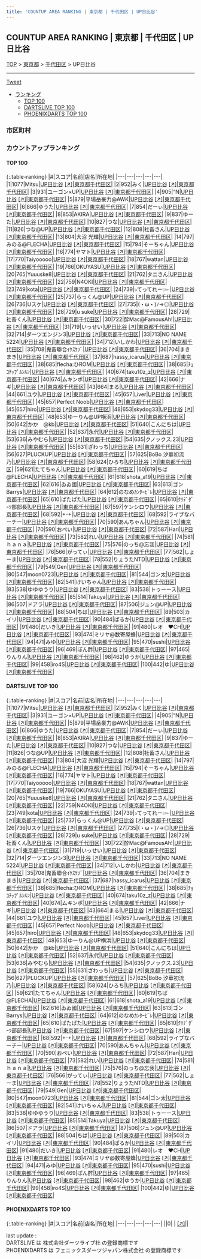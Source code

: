 ```yaml
---
title: 'COUNTUP AREA RANKING | 東京都 | 千代田区 | UP日比谷'
---
```

## COUNTUP AREA RANKING | 東京都 | 千代田区 | UP日比谷

[TOP](/darts/rank/) > [東京都](/darts/rank/東京都/) > [千代田区](/darts/rank/東京都/千代田区/) > UP日比谷

___

<a href="https://twitter.com/share?ref_src=twsrc%5Etfw" data-text="COUNTUP AREA RANKING | 東京都千代田区UP日比谷" class="twitter-share-button" data-hashtags="DARTSLIVE,PHOENIXDARTS,darts,ダーツ" data-show-count="false">Tweet</a>

* [ランキング](#カウントアップランキング)
    * [TOP 100](#top-100)
    * [DARTSLIVE TOP 100](#dartslive-top-100)
    * [PHOENIXDARTS TOP 100](#phoenixdarts-top-100)

### 市区町村

<ul>

</ul>

### カウントアップランキング

#### TOP 100



{:.table-ranking}
|#|スコア|名前|店名|所在地|
|---|---|---|---|---|
|1|1077|<span class="rank-name-dl">Mitsu</span>|<a href="/darts/rank/shops/65742c5478e0152b774c926eb736cb5a.html">UP日比谷</a> <a href="https://search.dartslive.com/jp/shop/65742c5478e0152b774c926eb736cb5a">[↗]</a>|<a href="/darts/rank/東京都/千代田区">東京都千代田区</a>|
|2|952|<span class="rank-name-dl">みく</span>|<a href="/darts/rank/shops/65742c5478e0152b774c926eb736cb5a.html">UP日比谷</a> <a href="https://search.dartslive.com/jp/shop/65742c5478e0152b774c926eb736cb5a">[↗]</a>|<a href="/darts/rank/東京都/千代田区">東京都千代田区</a>|
|3|931|<span class="rank-name-dl">ユーゴン×UP</span>|<a href="/darts/rank/shops/65742c5478e0152b774c926eb736cb5a.html">UP日比谷</a> <a href="https://search.dartslive.com/jp/shop/65742c5478e0152b774c926eb736cb5a">[↗]</a>|<a href="/darts/rank/東京都/千代田区">東京都千代田区</a>|
|4|905|<span class="rank-name-dl">“N</span>|<a href="/darts/rank/shops/65742c5478e0152b774c926eb736cb5a.html">UP日比谷</a> <a href="https://search.dartslive.com/jp/shop/65742c5478e0152b774c926eb736cb5a">[↗]</a>|<a href="/darts/rank/東京都/千代田区">東京都千代田区</a>|
|5|879|<span class="rank-name-dl">平場岳豪力@AWK</span>|<a href="/darts/rank/shops/65742c5478e0152b774c926eb736cb5a.html">UP日比谷</a> <a href="https://search.dartslive.com/jp/shop/65742c5478e0152b774c926eb736cb5a">[↗]</a>|<a href="/darts/rank/東京都/千代田区">東京都千代田区</a>|
|6|866|<span class="rank-name-dl">ゆうた</span>|<a href="/darts/rank/shops/65742c5478e0152b774c926eb736cb5a.html">UP日比谷</a> <a href="https://search.dartslive.com/jp/shop/65742c5478e0152b774c926eb736cb5a">[↗]</a>|<a href="/darts/rank/東京都/千代田区">東京都千代田区</a>|
|7|854|<span class="rank-name-dl">だーぃ</span>|<a href="/darts/rank/shops/65742c5478e0152b774c926eb736cb5a.html">UP日比谷</a> <a href="https://search.dartslive.com/jp/shop/65742c5478e0152b774c926eb736cb5a">[↗]</a>|<a href="/darts/rank/東京都/千代田区">東京都千代田区</a>|
|8|853|<span class="rank-name-dl">AKIRA</span>|<a href="/darts/rank/shops/65742c5478e0152b774c926eb736cb5a.html">UP日比谷</a> <a href="https://search.dartslive.com/jp/shop/65742c5478e0152b774c926eb736cb5a">[↗]</a>|<a href="/darts/rank/東京都/千代田区">東京都千代田区</a>|
|9|837|<span class="rank-name-dl">ゆーた</span>|<a href="/darts/rank/shops/65742c5478e0152b774c926eb736cb5a.html">UP日比谷</a> <a href="https://search.dartslive.com/jp/shop/65742c5478e0152b774c926eb736cb5a">[↗]</a>|<a href="/darts/rank/東京都/千代田区">東京都千代田区</a>|
|10|827|<span class="rank-name-dl">つな</span>|<a href="/darts/rank/shops/65742c5478e0152b774c926eb736cb5a.html">UP日比谷</a> <a href="https://search.dartslive.com/jp/shop/65742c5478e0152b774c926eb736cb5a">[↗]</a>|<a href="/darts/rank/東京都/千代田区">東京都千代田区</a>|
|11|826|<span class="rank-name-dl">つな@UP</span>|<a href="/darts/rank/shops/65742c5478e0152b774c926eb736cb5a.html">UP日比谷</a> <a href="https://search.dartslive.com/jp/shop/65742c5478e0152b774c926eb736cb5a">[↗]</a>|<a href="/darts/rank/東京都/千代田区">東京都千代田区</a>|
|12|808|<span class="rank-name-dl">社畜さん</span>|<a href="/darts/rank/shops/65742c5478e0152b774c926eb736cb5a.html">UP日比谷</a> <a href="https://search.dartslive.com/jp/shop/65742c5478e0152b774c926eb736cb5a">[↗]</a>|<a href="/darts/rank/東京都/千代田区">東京都千代田区</a>|
|13|804|<span class="rank-name-dl">大沼 光輝</span>|<a href="/darts/rank/shops/65742c5478e0152b774c926eb736cb5a.html">UP日比谷</a> <a href="https://search.dartslive.com/jp/shop/65742c5478e0152b774c926eb736cb5a">[↗]</a>|<a href="/darts/rank/東京都/千代田区">東京都千代田区</a>|
|14|797|<span class="rank-name-dl">みのる@FLECHA</span>|<a href="/darts/rank/shops/65742c5478e0152b774c926eb736cb5a.html">UP日比谷</a> <a href="https://search.dartslive.com/jp/shop/65742c5478e0152b774c926eb736cb5a">[↗]</a>|<a href="/darts/rank/東京都/千代田区">東京都千代田区</a>|
|15|794|<span class="rank-name-dl">そーちゃん</span>|<a href="/darts/rank/shops/65742c5478e0152b774c926eb736cb5a.html">UP日比谷</a> <a href="https://search.dartslive.com/jp/shop/65742c5478e0152b774c926eb736cb5a">[↗]</a>|<a href="/darts/rank/東京都/千代田区">東京都千代田区</a>|
|16|774|<span class="rank-name-dl">ヤマト</span>|<a href="/darts/rank/shops/65742c5478e0152b774c926eb736cb5a.html">UP日比谷</a> <a href="https://search.dartslive.com/jp/shop/65742c5478e0152b774c926eb736cb5a">[↗]</a>|<a href="/darts/rank/東京都/千代田区">東京都千代田区</a>|
|17|770|<span class="rank-name-dl">Taiyooooo</span>|<a href="/darts/rank/shops/65742c5478e0152b774c926eb736cb5a.html">UP日比谷</a> <a href="https://search.dartslive.com/jp/shop/65742c5478e0152b774c926eb736cb5a">[↗]</a>|<a href="/darts/rank/東京都/千代田区">東京都千代田区</a>|
|18|767|<span class="rank-name-dl">wattan</span>|<a href="/darts/rank/shops/65742c5478e0152b774c926eb736cb5a.html">UP日比谷</a> <a href="https://search.dartslive.com/jp/shop/65742c5478e0152b774c926eb736cb5a">[↗]</a>|<a href="/darts/rank/東京都/千代田区">東京都千代田区</a>|
|19|766|<span class="rank-name-dl">OKUYASU</span>|<a href="/darts/rank/shops/65742c5478e0152b774c926eb736cb5a.html">UP日比谷</a> <a href="https://search.dartslive.com/jp/shop/65742c5478e0152b774c926eb736cb5a">[↗]</a>|<a href="/darts/rank/東京都/千代田区">東京都千代田区</a>|
|20|765|<span class="rank-name-dl">Yuuuske8</span>|<a href="/darts/rank/shops/65742c5478e0152b774c926eb736cb5a.html">UP日比谷</a> <a href="https://search.dartslive.com/jp/shop/65742c5478e0152b774c926eb736cb5a">[↗]</a>|<a href="/darts/rank/東京都/千代田区">東京都千代田区</a>|
|21|762|<span class="rank-name-dl">タニさん</span>|<a href="/darts/rank/shops/65742c5478e0152b774c926eb736cb5a.html">UP日比谷</a> <a href="https://search.dartslive.com/jp/shop/65742c5478e0152b774c926eb736cb5a">[↗]</a>|<a href="/darts/rank/東京都/千代田区">東京都千代田区</a>|
|22|759|<span class="rank-name-dl">N4OKI</span>|<a href="/darts/rank/shops/65742c5478e0152b774c926eb736cb5a.html">UP日比谷</a> <a href="https://search.dartslive.com/jp/shop/65742c5478e0152b774c926eb736cb5a">[↗]</a>|<a href="/darts/rank/東京都/千代田区">東京都千代田区</a>|
|23|749|<span class="rank-name-dl">kota</span>|<a href="/darts/rank/shops/65742c5478e0152b774c926eb736cb5a.html">UP日比谷</a> <a href="https://search.dartslive.com/jp/shop/65742c5478e0152b774c926eb736cb5a">[↗]</a>|<a href="/darts/rank/東京都/千代田区">東京都千代田区</a>|
|24|739|<span class="rank-name-dl">๖てってれー๛</span>|<a href="/darts/rank/shops/65742c5478e0152b774c926eb736cb5a.html">UP日比谷</a> <a href="https://search.dartslive.com/jp/shop/65742c5478e0152b774c926eb736cb5a">[↗]</a>|<a href="/darts/rank/東京都/千代田区">東京都千代田区</a>|
|25|737|<span class="rank-name-dl">らっくん@UP</span>|<a href="/darts/rank/shops/65742c5478e0152b774c926eb736cb5a.html">UP日比谷</a> <a href="https://search.dartslive.com/jp/shop/65742c5478e0152b774c926eb736cb5a">[↗]</a>|<a href="/darts/rank/東京都/千代田区">東京都千代田区</a>|
|26|736|<span class="rank-name-dl">Uスケ</span>|<a href="/darts/rank/shops/65742c5478e0152b774c926eb736cb5a.html">UP日比谷</a> <a href="https://search.dartslive.com/jp/shop/65742c5478e0152b774c926eb736cb5a">[↗]</a>|<a href="/darts/rank/東京都/千代田区">東京都千代田区</a>|
|27|735|<span class="rank-name-dl">(・ω・)ﾉ→◎</span>|<a href="/darts/rank/shops/65742c5478e0152b774c926eb736cb5a.html">UP日比谷</a> <a href="https://search.dartslive.com/jp/shop/65742c5478e0152b774c926eb736cb5a">[↗]</a>|<a href="/darts/rank/東京都/千代田区">東京都千代田区</a>|
|28|729|<span class="rank-name-dl">u suke</span>|<a href="/darts/rank/shops/65742c5478e0152b774c926eb736cb5a.html">UP日比谷</a> <a href="https://search.dartslive.com/jp/shop/65742c5478e0152b774c926eb736cb5a">[↗]</a>|<a href="/darts/rank/東京都/千代田区">東京都千代田区</a>|
|28|729|<span class="rank-name-dl">社畜くん</span>|<a href="/darts/rank/shops/65742c5478e0152b774c926eb736cb5a.html">UP日比谷</a> <a href="https://search.dartslive.com/jp/shop/65742c5478e0152b774c926eb736cb5a">[↗]</a>|<a href="/darts/rank/東京都/千代田区">東京都千代田区</a>|
|30|722|<span class="rank-name-dl">酔Mac@FamousAh!</span>|<a href="/darts/rank/shops/65742c5478e0152b774c926eb736cb5a.html">UP日比谷</a> <a href="https://search.dartslive.com/jp/shop/65742c5478e0152b774c926eb736cb5a">[↗]</a>|<a href="/darts/rank/東京都/千代田区">東京都千代田区</a>|
|31|719|<span class="rank-name-dl">いっせい</span>|<a href="/darts/rank/shops/65742c5478e0152b774c926eb736cb5a.html">UP日比谷</a> <a href="https://search.dartslive.com/jp/shop/65742c5478e0152b774c926eb736cb5a">[↗]</a>|<a href="/darts/rank/東京都/千代田区">東京都千代田区</a>|
|32|714|<span class="rank-name-dl">ダーツエンジン3</span>|<a href="/darts/rank/shops/65742c5478e0152b774c926eb736cb5a.html">UP日比谷</a> <a href="https://search.dartslive.com/jp/shop/65742c5478e0152b774c926eb736cb5a">[↗]</a>|<a href="/darts/rank/東京都/千代田区">東京都千代田区</a>|
|33|713|<span class="rank-name-dl">NO NAME 5224</span>|<a href="/darts/rank/shops/65742c5478e0152b774c926eb736cb5a.html">UP日比谷</a> <a href="https://search.dartslive.com/jp/shop/65742c5478e0152b774c926eb736cb5a">[↗]</a>|<a href="/darts/rank/東京都/千代田区">東京都千代田区</a>|
|34|712|<span class="rank-name-dl">いしかわ</span>|<a href="/darts/rank/shops/65742c5478e0152b774c926eb736cb5a.html">UP日比谷</a> <a href="https://search.dartslive.com/jp/shop/65742c5478e0152b774c926eb736cb5a">[↗]</a>|<a href="/darts/rank/東京都/千代田区">東京都千代田区</a>|
|35|708|<span class="rank-name-dl">鬼畜聯合ｲｹｽｹｿﾞ</span>|<a href="/darts/rank/shops/65742c5478e0152b774c926eb736cb5a.html">UP日比谷</a> <a href="https://search.dartslive.com/jp/shop/65742c5478e0152b774c926eb736cb5a">[↗]</a>|<a href="/darts/rank/東京都/千代田区">東京都千代田区</a>|
|36|704|<span class="rank-name-dl">まきまき</span>|<a href="/darts/rank/shops/65742c5478e0152b774c926eb736cb5a.html">UP日比谷</a> <a href="https://search.dartslive.com/jp/shop/65742c5478e0152b774c926eb736cb5a">[↗]</a>|<a href="/darts/rank/東京都/千代田区">東京都千代田区</a>|
|37|687|<span class="rank-name-dl">hassy_icarus</span>|<a href="/darts/rank/shops/65742c5478e0152b774c926eb736cb5a.html">UP日比谷</a> <a href="https://search.dartslive.com/jp/shop/65742c5478e0152b774c926eb736cb5a">[↗]</a>|<a href="/darts/rank/東京都/千代田区">東京都千代田区</a>|
|38|685|<span class="rank-name-dl">flecha:ひROM</span>|<a href="/darts/rank/shops/65742c5478e0152b774c926eb736cb5a.html">UP日比谷</a> <a href="https://search.dartslive.com/jp/shop/65742c5478e0152b774c926eb736cb5a">[↗]</a>|<a href="/darts/rank/東京都/千代田区">東京都千代田区</a>|
|38|685|<span class="rank-name-dl">ﾁｮｺﾁｯﾌﾟﾙﾝﾙﾝ</span>|<a href="/darts/rank/shops/65742c5478e0152b774c926eb736cb5a.html">UP日比谷</a> <a href="https://search.dartslive.com/jp/shop/65742c5478e0152b774c926eb736cb5a">[↗]</a>|<a href="/darts/rank/東京都/千代田区">東京都千代田区</a>|
|40|674|<span class="rank-name-dl">taku10z_z</span>|<a href="/darts/rank/shops/65742c5478e0152b774c926eb736cb5a.html">UP日比谷</a> <a href="https://search.dartslive.com/jp/shop/65742c5478e0152b774c926eb736cb5a">[↗]</a>|<a href="/darts/rank/東京都/千代田区">東京都千代田区</a>|
|40|674|<span class="rank-name-dl">ムキンポ</span>|<a href="/darts/rank/shops/65742c5478e0152b774c926eb736cb5a.html">UP日比谷</a> <a href="https://search.dartslive.com/jp/shop/65742c5478e0152b774c926eb736cb5a">[↗]</a>|<a href="/darts/rank/東京都/千代田区">東京都千代田区</a>|
|42|666|<span class="rank-name-dl">ナギ</span>|<a href="/darts/rank/shops/65742c5478e0152b774c926eb736cb5a.html">UP日比谷</a> <a href="https://search.dartslive.com/jp/shop/65742c5478e0152b774c926eb736cb5a">[↗]</a>|<a href="/darts/rank/東京都/千代田区">東京都千代田区</a>|
|43|664|<span class="rank-name-dl">まる</span>|<a href="/darts/rank/shops/65742c5478e0152b774c926eb736cb5a.html">UP日比谷</a> <a href="https://search.dartslive.com/jp/shop/65742c5478e0152b774c926eb736cb5a">[↗]</a>|<a href="/darts/rank/東京都/千代田区">東京都千代田区</a>|
|44|661|<span class="rank-name-dl">ユウ</span>|<a href="/darts/rank/shops/65742c5478e0152b774c926eb736cb5a.html">UP日比谷</a> <a href="https://search.dartslive.com/jp/shop/65742c5478e0152b774c926eb736cb5a">[↗]</a>|<a href="/darts/rank/東京都/千代田区">東京都千代田区</a>|
|45|657|<span class="rank-name-dl">Liver</span>|<a href="/darts/rank/shops/65742c5478e0152b774c926eb736cb5a.html">UP日比谷</a> <a href="https://search.dartslive.com/jp/shop/65742c5478e0152b774c926eb736cb5a">[↗]</a>|<a href="/darts/rank/東京都/千代田区">東京都千代田区</a>|
|45|657|<span class="rank-name-dl">Perfect Noob</span>|<a href="/darts/rank/shops/65742c5478e0152b774c926eb736cb5a.html">UP日比谷</a> <a href="https://search.dartslive.com/jp/shop/65742c5478e0152b774c926eb736cb5a">[↗]</a>|<a href="/darts/rank/東京都/千代田区">東京都千代田区</a>|
|45|657|<span class="rank-name-dl">hiro</span>|<a href="/darts/rank/shops/65742c5478e0152b774c926eb736cb5a.html">UP日比谷</a> <a href="https://search.dartslive.com/jp/shop/65742c5478e0152b774c926eb736cb5a">[↗]</a>|<a href="/darts/rank/東京都/千代田区">東京都千代田区</a>|
|48|653|<span class="rank-name-dl">skydog33</span>|<a href="/darts/rank/shops/65742c5478e0152b774c926eb736cb5a.html">UP日比谷</a> <a href="https://search.dartslive.com/jp/shop/65742c5478e0152b774c926eb736cb5a">[↗]</a>|<a href="/darts/rank/東京都/千代田区">東京都千代田区</a>|
|48|653|<span class="rank-name-dl">ゆーりん@UP横浜</span>|<a href="/darts/rank/shops/65742c5478e0152b774c926eb736cb5a.html">UP日比谷</a> <a href="https://search.dartslive.com/jp/shop/65742c5478e0152b774c926eb736cb5a">[↗]</a>|<a href="/darts/rank/東京都/千代田区">東京都千代田区</a>|
|50|642|<span class="rank-name-dl">かか　@kb</span>|<a href="/darts/rank/shops/65742c5478e0152b774c926eb736cb5a.html">UP日比谷</a> <a href="https://search.dartslive.com/jp/shop/65742c5478e0152b774c926eb736cb5a">[↗]</a>|<a href="/darts/rank/東京都/千代田区">東京都千代田区</a>|
|51|640|<span class="rank-name-dl">こんにちは</span>|<a href="/darts/rank/shops/65742c5478e0152b774c926eb736cb5a.html">UP日比谷</a> <a href="https://search.dartslive.com/jp/shop/65742c5478e0152b774c926eb736cb5a">[↗]</a>|<a href="/darts/rank/東京都/千代田区">東京都千代田区</a>|
|52|637|<span class="rank-name-dl">永代</span>|<a href="/darts/rank/shops/65742c5478e0152b774c926eb736cb5a.html">UP日比谷</a> <a href="https://search.dartslive.com/jp/shop/65742c5478e0152b774c926eb736cb5a">[↗]</a>|<a href="/darts/rank/東京都/千代田区">東京都千代田区</a>|
|53|636|<span class="rank-name-dl">みやむら</span>|<a href="/darts/rank/shops/65742c5478e0152b774c926eb736cb5a.html">UP日比谷</a> <a href="https://search.dartslive.com/jp/shop/65742c5478e0152b774c926eb736cb5a">[↗]</a>|<a href="/darts/rank/東京都/千代田区">東京都千代田区</a>|
|54|635|<span class="rank-name-dl">クノックス.23</span>|<a href="/darts/rank/shops/65742c5478e0152b774c926eb736cb5a.html">UP日比谷</a> <a href="https://search.dartslive.com/jp/shop/65742c5478e0152b774c926eb736cb5a">[↗]</a>|<a href="/darts/rank/東京都/千代田区">東京都千代田区</a>|
|55|631|<span class="rank-name-dl">ざわっち</span>|<a href="/darts/rank/shops/65742c5478e0152b774c926eb736cb5a.html">UP日比谷</a> <a href="https://search.dartslive.com/jp/shop/65742c5478e0152b774c926eb736cb5a">[↗]</a>|<a href="/darts/rank/東京都/千代田区">東京都千代田区</a>|
|56|627|<span class="rank-name-dl">PLUCKUP</span>|<a href="/darts/rank/shops/65742c5478e0152b774c926eb736cb5a.html">UP日比谷</a> <a href="https://search.dartslive.com/jp/shop/65742c5478e0152b774c926eb736cb5a">[↗]</a>|<a href="/darts/rank/東京都/千代田区">東京都千代田区</a>|
|57|625|<span class="rank-name-dl">BoBo 汐華初流乃</span>|<a href="/darts/rank/shops/65742c5478e0152b774c926eb736cb5a.html">UP日比谷</a> <a href="https://search.dartslive.com/jp/shop/65742c5478e0152b774c926eb736cb5a">[↗]</a>|<a href="/darts/rank/東京都/千代田区">東京都千代田区</a>|
|58|624|<span class="rank-name-dl">ひろち</span>|<a href="/darts/rank/shops/65742c5478e0152b774c926eb736cb5a.html">UP日比谷</a> <a href="https://search.dartslive.com/jp/shop/65742c5478e0152b774c926eb736cb5a">[↗]</a>|<a href="/darts/rank/東京都/千代田区">東京都千代田区</a>|
|59|621|<span class="rank-name-dl">たてちゃん</span>|<a href="/darts/rank/shops/65742c5478e0152b774c926eb736cb5a.html">UP日比谷</a> <a href="https://search.dartslive.com/jp/shop/65742c5478e0152b774c926eb736cb5a">[↗]</a>|<a href="/darts/rank/東京都/千代田区">東京都千代田区</a>|
|60|619|<span class="rank-name-dl">ちば@FLECHA</span>|<a href="/darts/rank/shops/65742c5478e0152b774c926eb736cb5a.html">UP日比谷</a> <a href="https://search.dartslive.com/jp/shop/65742c5478e0152b774c926eb736cb5a">[↗]</a>|<a href="/darts/rank/東京都/千代田区">東京都千代田区</a>|
|61|618|<span class="rank-name-dl">shota_a19</span>|<a href="/darts/rank/shops/65742c5478e0152b774c926eb736cb5a.html">UP日比谷</a> <a href="https://search.dartslive.com/jp/shop/65742c5478e0152b774c926eb736cb5a">[↗]</a>|<a href="/darts/rank/東京都/千代田区">東京都千代田区</a>|
|62|616|<span class="rank-name-dl">ゐゐ國</span>|<a href="/darts/rank/shops/65742c5478e0152b774c926eb736cb5a.html">UP日比谷</a> <a href="https://search.dartslive.com/jp/shop/65742c5478e0152b774c926eb736cb5a">[↗]</a>|<a href="/darts/rank/東京都/千代田区">東京都千代田区</a>|
|63|613|<span class="rank-name-dl">ゴンBarrys</span>|<a href="/darts/rank/shops/65742c5478e0152b774c926eb736cb5a.html">UP日比谷</a> <a href="https://search.dartslive.com/jp/shop/65742c5478e0152b774c926eb736cb5a">[↗]</a>|<a href="/darts/rank/東京都/千代田区">東京都千代田区</a>|
|64|612|<span class="rank-name-dl">のなめｶﾝﾀｰﾋﾞﾚ</span>|<a href="/darts/rank/shops/65742c5478e0152b774c926eb736cb5a.html">UP日比谷</a> <a href="https://search.dartslive.com/jp/shop/65742c5478e0152b774c926eb736cb5a">[↗]</a>|<a href="/darts/rank/東京都/千代田区">東京都千代田区</a>|
|65|610|<span class="rank-name-dl">ぱたぱた</span>|<a href="/darts/rank/shops/65742c5478e0152b774c926eb736cb5a.html">UP日比谷</a> <a href="https://search.dartslive.com/jp/shop/65742c5478e0152b774c926eb736cb5a">[↗]</a>|<a href="/darts/rank/東京都/千代田区">東京都千代田区</a>|
|65|610|<span class="rank-name-dl">ｸﾘﾃﾞﾀﾞｰﾂ部部長</span>|<a href="/darts/rank/shops/65742c5478e0152b774c926eb736cb5a.html">UP日比谷</a> <a href="https://search.dartslive.com/jp/shop/65742c5478e0152b774c926eb736cb5a">[↗]</a>|<a href="/darts/rank/東京都/千代田区">東京都千代田区</a>|
|67|597|<span class="rank-name-dl">ケンシロウ</span>|<a href="/darts/rank/shops/65742c5478e0152b774c926eb736cb5a.html">UP日比谷</a> <a href="https://search.dartslive.com/jp/shop/65742c5478e0152b774c926eb736cb5a">[↗]</a>|<a href="/darts/rank/東京都/千代田区">東京都千代田区</a>|
|68|592|<span class="rank-name-dl">+-+</span>|<a href="/darts/rank/shops/65742c5478e0152b774c926eb736cb5a.html">UP日比谷</a> <a href="https://search.dartslive.com/jp/shop/65742c5478e0152b774c926eb736cb5a">[↗]</a>|<a href="/darts/rank/東京都/千代田区">東京都千代田区</a>|
|68|592|<span class="rank-name-dl">ライブなバーチー</span>|<a href="/darts/rank/shops/65742c5478e0152b774c926eb736cb5a.html">UP日比谷</a> <a href="https://search.dartslive.com/jp/shop/65742c5478e0152b774c926eb736cb5a">[↗]</a>|<a href="/darts/rank/東京都/千代田区">東京都千代田区</a>|
|70|590|<span class="rank-name-dl">あんちゃん</span>|<a href="/darts/rank/shops/65742c5478e0152b774c926eb736cb5a.html">UP日比谷</a> <a href="https://search.dartslive.com/jp/shop/65742c5478e0152b774c926eb736cb5a">[↗]</a>|<a href="/darts/rank/東京都/千代田区">東京都千代田区</a>|
|70|590|<span class="rank-name-dl">おぺい</span>|<a href="/darts/rank/shops/65742c5478e0152b774c926eb736cb5a.html">UP日比谷</a> <a href="https://search.dartslive.com/jp/shop/65742c5478e0152b774c926eb736cb5a">[↗]</a>|<a href="/darts/rank/東京都/千代田区">東京都千代田区</a>|
|72|587|<span class="rank-name-dl">Hari</span>|<a href="/darts/rank/shops/65742c5478e0152b774c926eb736cb5a.html">UP日比谷</a> <a href="https://search.dartslive.com/jp/shop/65742c5478e0152b774c926eb736cb5a">[↗]</a>|<a href="/darts/rank/東京都/千代田区">東京都千代田区</a>|
|73|582|<span class="rank-name-dl">れい</span>|<a href="/darts/rank/shops/65742c5478e0152b774c926eb736cb5a.html">UP日比谷</a> <a href="https://search.dartslive.com/jp/shop/65742c5478e0152b774c926eb736cb5a">[↗]</a>|<a href="/darts/rank/東京都/千代田区">東京都千代田区</a>|
|74|581|<span class="rank-name-dl">ｈａｎａ</span>|<a href="/darts/rank/shops/65742c5478e0152b774c926eb736cb5a.html">UP日比谷</a> <a href="https://search.dartslive.com/jp/shop/65742c5478e0152b774c926eb736cb5a">[↗]</a>|<a href="/darts/rank/東京都/千代田区">東京都千代田区</a>|
|75|576|<span class="rank-name-dl">のっち@忘我</span>|<a href="/darts/rank/shops/65742c5478e0152b774c926eb736cb5a.html">UP日比谷</a> <a href="https://search.dartslive.com/jp/shop/65742c5478e0152b774c926eb736cb5a">[↗]</a>|<a href="/darts/rank/東京都/千代田区">東京都千代田区</a>|
|76|566|<span class="rank-name-dl">がってぃ</span>|<a href="/darts/rank/shops/65742c5478e0152b774c926eb736cb5a.html">UP日比谷</a> <a href="https://search.dartslive.com/jp/shop/65742c5478e0152b774c926eb736cb5a">[↗]</a>|<a href="/darts/rank/東京都/千代田区">東京都千代田区</a>|
|77|562|<span class="rank-name-dl">しょーま</span>|<a href="/darts/rank/shops/65742c5478e0152b774c926eb736cb5a.html">UP日比谷</a> <a href="https://search.dartslive.com/jp/shop/65742c5478e0152b774c926eb736cb5a">[↗]</a>|<a href="/darts/rank/東京都/千代田区">東京都千代田区</a>|
|78|552|<span class="rank-name-dl">りょうたNTD</span>|<a href="/darts/rank/shops/65742c5478e0152b774c926eb736cb5a.html">UP日比谷</a> <a href="https://search.dartslive.com/jp/shop/65742c5478e0152b774c926eb736cb5a">[↗]</a>|<a href="/darts/rank/東京都/千代田区">東京都千代田区</a>|
|79|549|<span class="rank-name-dl">Gen</span>|<a href="/darts/rank/shops/65742c5478e0152b774c926eb736cb5a.html">UP日比谷</a> <a href="https://search.dartslive.com/jp/shop/65742c5478e0152b774c926eb736cb5a">[↗]</a>|<a href="/darts/rank/東京都/千代田区">東京都千代田区</a>|
|80|547|<span class="rank-name-dl">moon0723</span>|<a href="/darts/rank/shops/65742c5478e0152b774c926eb736cb5a.html">UP日比谷</a> <a href="https://search.dartslive.com/jp/shop/65742c5478e0152b774c926eb736cb5a">[↗]</a>|<a href="/darts/rank/東京都/千代田区">東京都千代田区</a>|
|81|544|<span class="rank-name-dl">ゴン太</span>|<a href="/darts/rank/shops/65742c5478e0152b774c926eb736cb5a.html">UP日比谷</a> <a href="https://search.dartslive.com/jp/shop/65742c5478e0152b774c926eb736cb5a">[↗]</a>|<a href="/darts/rank/東京都/千代田区">東京都千代田区</a>|
|82|541|<span class="rank-name-dl">けいちゃん</span>|<a href="/darts/rank/shops/65742c5478e0152b774c926eb736cb5a.html">UP日比谷</a> <a href="https://search.dartslive.com/jp/shop/65742c5478e0152b774c926eb736cb5a">[↗]</a>|<a href="/darts/rank/東京都/千代田区">東京都千代田区</a>|
|83|538|<span class="rank-name-dl">ゆゆゆうり</span>|<a href="/darts/rank/shops/65742c5478e0152b774c926eb736cb5a.html">UP日比谷</a> <a href="https://search.dartslive.com/jp/shop/65742c5478e0152b774c926eb736cb5a">[↗]</a>|<a href="/darts/rank/東京都/千代田区">東京都千代田区</a>|
|83|538|<span class="rank-name-dl">トゥーース</span>|<a href="/darts/rank/shops/65742c5478e0152b774c926eb736cb5a.html">UP日比谷</a> <a href="https://search.dartslive.com/jp/shop/65742c5478e0152b774c926eb736cb5a">[↗]</a>|<a href="/darts/rank/東京都/千代田区">東京都千代田区</a>|
|85|514|<span class="rank-name-dl">Takuya</span>|<a href="/darts/rank/shops/65742c5478e0152b774c926eb736cb5a.html">UP日比谷</a> <a href="https://search.dartslive.com/jp/shop/65742c5478e0152b774c926eb736cb5a">[↗]</a>|<a href="/darts/rank/東京都/千代田区">東京都千代田区</a>|
|86|507|<span class="rank-name-dl">ドアラ</span>|<a href="/darts/rank/shops/65742c5478e0152b774c926eb736cb5a.html">UP日比谷</a> <a href="https://search.dartslive.com/jp/shop/65742c5478e0152b774c926eb736cb5a">[↗]</a>|<a href="/darts/rank/東京都/千代田区">東京都千代田区</a>|
|87|506|<span class="rank-name-dl">ジュン@UP</span>|<a href="/darts/rank/shops/65742c5478e0152b774c926eb736cb5a.html">UP日比谷</a> <a href="https://search.dartslive.com/jp/shop/65742c5478e0152b774c926eb736cb5a">[↗]</a>|<a href="/darts/rank/東京都/千代田区">東京都千代田区</a>|
|88|504|<span class="rank-name-dl">ちば</span>|<a href="/darts/rank/shops/65742c5478e0152b774c926eb736cb5a.html">UP日比谷</a> <a href="https://search.dartslive.com/jp/shop/65742c5478e0152b774c926eb736cb5a">[↗]</a>|<a href="/darts/rank/東京都/千代田区">東京都千代田区</a>|
|89|503|<span class="rank-name-dl">カイリ</span>|<a href="/darts/rank/shops/65742c5478e0152b774c926eb736cb5a.html">UP日比谷</a> <a href="https://search.dartslive.com/jp/shop/65742c5478e0152b774c926eb736cb5a">[↗]</a>|<a href="/darts/rank/東京都/千代田区">東京都千代田区</a>|
|90|484|<span class="rank-name-dl">ぱるか</span>|<a href="/darts/rank/shops/65742c5478e0152b774c926eb736cb5a.html">UP日比谷</a> <a href="https://search.dartslive.com/jp/shop/65742c5478e0152b774c926eb736cb5a">[↗]</a>|<a href="/darts/rank/東京都/千代田区">東京都千代田区</a>|
|91|480|<span class="rank-name-dl">だいき</span>|<a href="/darts/rank/shops/65742c5478e0152b774c926eb736cb5a.html">UP日比谷</a> <a href="https://search.dartslive.com/jp/shop/65742c5478e0152b774c926eb736cb5a">[↗]</a>|<a href="/darts/rank/東京都/千代田区">東京都千代田区</a>|
|91|480|<span class="rank-name-dl">レオ　❤️CH</span>|<a href="/darts/rank/shops/65742c5478e0152b774c926eb736cb5a.html">UP日比谷</a> <a href="https://search.dartslive.com/jp/shop/65742c5478e0152b774c926eb736cb5a">[↗]</a>|<a href="/darts/rank/東京都/千代田区">東京都千代田区</a>|
|93|474|<span class="rank-name-dl">ミリヤ@数寄屋蜂</span>|<a href="/darts/rank/shops/65742c5478e0152b774c926eb736cb5a.html">UP日比谷</a> <a href="https://search.dartslive.com/jp/shop/65742c5478e0152b774c926eb736cb5a">[↗]</a>|<a href="/darts/rank/東京都/千代田区">東京都千代田区</a>|
|94|471|<span class="rank-name-dl">みゆ</span>|<a href="/darts/rank/shops/65742c5478e0152b774c926eb736cb5a.html">UP日比谷</a> <a href="https://search.dartslive.com/jp/shop/65742c5478e0152b774c926eb736cb5a">[↗]</a>|<a href="/darts/rank/東京都/千代田区">東京都千代田区</a>|
|95|470|<span class="rank-name-dl">sushi</span>|<a href="/darts/rank/shops/65742c5478e0152b774c926eb736cb5a.html">UP日比谷</a> <a href="https://search.dartslive.com/jp/shop/65742c5478e0152b774c926eb736cb5a">[↗]</a>|<a href="/darts/rank/東京都/千代田区">東京都千代田区</a>|
|96|469|<span class="rank-name-dl">ぽん酢</span>|<a href="/darts/rank/shops/65742c5478e0152b774c926eb736cb5a.html">UP日比谷</a> <a href="https://search.dartslive.com/jp/shop/65742c5478e0152b774c926eb736cb5a">[↗]</a>|<a href="/darts/rank/東京都/千代田区">東京都千代田区</a>|
|97|465|<span class="rank-name-dl">りんりん</span>|<a href="/darts/rank/shops/65742c5478e0152b774c926eb736cb5a.html">UP日比谷</a> <a href="https://search.dartslive.com/jp/shop/65742c5478e0152b774c926eb736cb5a">[↗]</a>|<a href="/darts/rank/東京都/千代田区">東京都千代田区</a>|
|98|462|<span class="rank-name-dl">ゆうか</span>|<a href="/darts/rank/shops/65742c5478e0152b774c926eb736cb5a.html">UP日比谷</a> <a href="https://search.dartslive.com/jp/shop/65742c5478e0152b774c926eb736cb5a">[↗]</a>|<a href="/darts/rank/東京都/千代田区">東京都千代田区</a>|
|99|458|<span class="rank-name-dl">iro4S</span>|<a href="/darts/rank/shops/65742c5478e0152b774c926eb736cb5a.html">UP日比谷</a> <a href="https://search.dartslive.com/jp/shop/65742c5478e0152b774c926eb736cb5a">[↗]</a>|<a href="/darts/rank/東京都/千代田区">東京都千代田区</a>|
|100|442|<span class="rank-name-dl">ゆ</span>|<a href="/darts/rank/shops/65742c5478e0152b774c926eb736cb5a.html">UP日比谷</a> <a href="https://search.dartslive.com/jp/shop/65742c5478e0152b774c926eb736cb5a">[↗]</a>|<a href="/darts/rank/東京都/千代田区">東京都千代田区</a>|


#### DARTSLIVE TOP 100



{:.table-ranking}
|#|スコア|名前|店名|所在地|
|---|---|---|---|---|
|1|1077|<span class="rank-name-dl">Mitsu</span>|<a href="/darts/rank/shops/65742c5478e0152b774c926eb736cb5a.html">UP日比谷</a> <a href="https://search.dartslive.com/jp/shop/65742c5478e0152b774c926eb736cb5a">[↗]</a>|<a href="/darts/rank/東京都/千代田区">東京都千代田区</a>|
|2|952|<span class="rank-name-dl">みく</span>|<a href="/darts/rank/shops/65742c5478e0152b774c926eb736cb5a.html">UP日比谷</a> <a href="https://search.dartslive.com/jp/shop/65742c5478e0152b774c926eb736cb5a">[↗]</a>|<a href="/darts/rank/東京都/千代田区">東京都千代田区</a>|
|3|931|<span class="rank-name-dl">ユーゴン×UP</span>|<a href="/darts/rank/shops/65742c5478e0152b774c926eb736cb5a.html">UP日比谷</a> <a href="https://search.dartslive.com/jp/shop/65742c5478e0152b774c926eb736cb5a">[↗]</a>|<a href="/darts/rank/東京都/千代田区">東京都千代田区</a>|
|4|905|<span class="rank-name-dl">“N</span>|<a href="/darts/rank/shops/65742c5478e0152b774c926eb736cb5a.html">UP日比谷</a> <a href="https://search.dartslive.com/jp/shop/65742c5478e0152b774c926eb736cb5a">[↗]</a>|<a href="/darts/rank/東京都/千代田区">東京都千代田区</a>|
|5|879|<span class="rank-name-dl">平場岳豪力@AWK</span>|<a href="/darts/rank/shops/65742c5478e0152b774c926eb736cb5a.html">UP日比谷</a> <a href="https://search.dartslive.com/jp/shop/65742c5478e0152b774c926eb736cb5a">[↗]</a>|<a href="/darts/rank/東京都/千代田区">東京都千代田区</a>|
|6|866|<span class="rank-name-dl">ゆうた</span>|<a href="/darts/rank/shops/65742c5478e0152b774c926eb736cb5a.html">UP日比谷</a> <a href="https://search.dartslive.com/jp/shop/65742c5478e0152b774c926eb736cb5a">[↗]</a>|<a href="/darts/rank/東京都/千代田区">東京都千代田区</a>|
|7|854|<span class="rank-name-dl">だーぃ</span>|<a href="/darts/rank/shops/65742c5478e0152b774c926eb736cb5a.html">UP日比谷</a> <a href="https://search.dartslive.com/jp/shop/65742c5478e0152b774c926eb736cb5a">[↗]</a>|<a href="/darts/rank/東京都/千代田区">東京都千代田区</a>|
|8|853|<span class="rank-name-dl">AKIRA</span>|<a href="/darts/rank/shops/65742c5478e0152b774c926eb736cb5a.html">UP日比谷</a> <a href="https://search.dartslive.com/jp/shop/65742c5478e0152b774c926eb736cb5a">[↗]</a>|<a href="/darts/rank/東京都/千代田区">東京都千代田区</a>|
|9|837|<span class="rank-name-dl">ゆーた</span>|<a href="/darts/rank/shops/65742c5478e0152b774c926eb736cb5a.html">UP日比谷</a> <a href="https://search.dartslive.com/jp/shop/65742c5478e0152b774c926eb736cb5a">[↗]</a>|<a href="/darts/rank/東京都/千代田区">東京都千代田区</a>|
|10|827|<span class="rank-name-dl">つな</span>|<a href="/darts/rank/shops/65742c5478e0152b774c926eb736cb5a.html">UP日比谷</a> <a href="https://search.dartslive.com/jp/shop/65742c5478e0152b774c926eb736cb5a">[↗]</a>|<a href="/darts/rank/東京都/千代田区">東京都千代田区</a>|
|11|826|<span class="rank-name-dl">つな@UP</span>|<a href="/darts/rank/shops/65742c5478e0152b774c926eb736cb5a.html">UP日比谷</a> <a href="https://search.dartslive.com/jp/shop/65742c5478e0152b774c926eb736cb5a">[↗]</a>|<a href="/darts/rank/東京都/千代田区">東京都千代田区</a>|
|12|808|<span class="rank-name-dl">社畜さん</span>|<a href="/darts/rank/shops/65742c5478e0152b774c926eb736cb5a.html">UP日比谷</a> <a href="https://search.dartslive.com/jp/shop/65742c5478e0152b774c926eb736cb5a">[↗]</a>|<a href="/darts/rank/東京都/千代田区">東京都千代田区</a>|
|13|804|<span class="rank-name-dl">大沼 光輝</span>|<a href="/darts/rank/shops/65742c5478e0152b774c926eb736cb5a.html">UP日比谷</a> <a href="https://search.dartslive.com/jp/shop/65742c5478e0152b774c926eb736cb5a">[↗]</a>|<a href="/darts/rank/東京都/千代田区">東京都千代田区</a>|
|14|797|<span class="rank-name-dl">みのる@FLECHA</span>|<a href="/darts/rank/shops/65742c5478e0152b774c926eb736cb5a.html">UP日比谷</a> <a href="https://search.dartslive.com/jp/shop/65742c5478e0152b774c926eb736cb5a">[↗]</a>|<a href="/darts/rank/東京都/千代田区">東京都千代田区</a>|
|15|794|<span class="rank-name-dl">そーちゃん</span>|<a href="/darts/rank/shops/65742c5478e0152b774c926eb736cb5a.html">UP日比谷</a> <a href="https://search.dartslive.com/jp/shop/65742c5478e0152b774c926eb736cb5a">[↗]</a>|<a href="/darts/rank/東京都/千代田区">東京都千代田区</a>|
|16|774|<span class="rank-name-dl">ヤマト</span>|<a href="/darts/rank/shops/65742c5478e0152b774c926eb736cb5a.html">UP日比谷</a> <a href="https://search.dartslive.com/jp/shop/65742c5478e0152b774c926eb736cb5a">[↗]</a>|<a href="/darts/rank/東京都/千代田区">東京都千代田区</a>|
|17|770|<span class="rank-name-dl">Taiyooooo</span>|<a href="/darts/rank/shops/65742c5478e0152b774c926eb736cb5a.html">UP日比谷</a> <a href="https://search.dartslive.com/jp/shop/65742c5478e0152b774c926eb736cb5a">[↗]</a>|<a href="/darts/rank/東京都/千代田区">東京都千代田区</a>|
|18|767|<span class="rank-name-dl">wattan</span>|<a href="/darts/rank/shops/65742c5478e0152b774c926eb736cb5a.html">UP日比谷</a> <a href="https://search.dartslive.com/jp/shop/65742c5478e0152b774c926eb736cb5a">[↗]</a>|<a href="/darts/rank/東京都/千代田区">東京都千代田区</a>|
|19|766|<span class="rank-name-dl">OKUYASU</span>|<a href="/darts/rank/shops/65742c5478e0152b774c926eb736cb5a.html">UP日比谷</a> <a href="https://search.dartslive.com/jp/shop/65742c5478e0152b774c926eb736cb5a">[↗]</a>|<a href="/darts/rank/東京都/千代田区">東京都千代田区</a>|
|20|765|<span class="rank-name-dl">Yuuuske8</span>|<a href="/darts/rank/shops/65742c5478e0152b774c926eb736cb5a.html">UP日比谷</a> <a href="https://search.dartslive.com/jp/shop/65742c5478e0152b774c926eb736cb5a">[↗]</a>|<a href="/darts/rank/東京都/千代田区">東京都千代田区</a>|
|21|762|<span class="rank-name-dl">タニさん</span>|<a href="/darts/rank/shops/65742c5478e0152b774c926eb736cb5a.html">UP日比谷</a> <a href="https://search.dartslive.com/jp/shop/65742c5478e0152b774c926eb736cb5a">[↗]</a>|<a href="/darts/rank/東京都/千代田区">東京都千代田区</a>|
|22|759|<span class="rank-name-dl">N4OKI</span>|<a href="/darts/rank/shops/65742c5478e0152b774c926eb736cb5a.html">UP日比谷</a> <a href="https://search.dartslive.com/jp/shop/65742c5478e0152b774c926eb736cb5a">[↗]</a>|<a href="/darts/rank/東京都/千代田区">東京都千代田区</a>|
|23|749|<span class="rank-name-dl">kota</span>|<a href="/darts/rank/shops/65742c5478e0152b774c926eb736cb5a.html">UP日比谷</a> <a href="https://search.dartslive.com/jp/shop/65742c5478e0152b774c926eb736cb5a">[↗]</a>|<a href="/darts/rank/東京都/千代田区">東京都千代田区</a>|
|24|739|<span class="rank-name-dl">๖てってれー๛</span>|<a href="/darts/rank/shops/65742c5478e0152b774c926eb736cb5a.html">UP日比谷</a> <a href="https://search.dartslive.com/jp/shop/65742c5478e0152b774c926eb736cb5a">[↗]</a>|<a href="/darts/rank/東京都/千代田区">東京都千代田区</a>|
|25|737|<span class="rank-name-dl">らっくん@UP</span>|<a href="/darts/rank/shops/65742c5478e0152b774c926eb736cb5a.html">UP日比谷</a> <a href="https://search.dartslive.com/jp/shop/65742c5478e0152b774c926eb736cb5a">[↗]</a>|<a href="/darts/rank/東京都/千代田区">東京都千代田区</a>|
|26|736|<span class="rank-name-dl">Uスケ</span>|<a href="/darts/rank/shops/65742c5478e0152b774c926eb736cb5a.html">UP日比谷</a> <a href="https://search.dartslive.com/jp/shop/65742c5478e0152b774c926eb736cb5a">[↗]</a>|<a href="/darts/rank/東京都/千代田区">東京都千代田区</a>|
|27|735|<span class="rank-name-dl">(・ω・)ﾉ→◎</span>|<a href="/darts/rank/shops/65742c5478e0152b774c926eb736cb5a.html">UP日比谷</a> <a href="https://search.dartslive.com/jp/shop/65742c5478e0152b774c926eb736cb5a">[↗]</a>|<a href="/darts/rank/東京都/千代田区">東京都千代田区</a>|
|28|729|<span class="rank-name-dl">u suke</span>|<a href="/darts/rank/shops/65742c5478e0152b774c926eb736cb5a.html">UP日比谷</a> <a href="https://search.dartslive.com/jp/shop/65742c5478e0152b774c926eb736cb5a">[↗]</a>|<a href="/darts/rank/東京都/千代田区">東京都千代田区</a>|
|28|729|<span class="rank-name-dl">社畜くん</span>|<a href="/darts/rank/shops/65742c5478e0152b774c926eb736cb5a.html">UP日比谷</a> <a href="https://search.dartslive.com/jp/shop/65742c5478e0152b774c926eb736cb5a">[↗]</a>|<a href="/darts/rank/東京都/千代田区">東京都千代田区</a>|
|30|722|<span class="rank-name-dl">酔Mac@FamousAh!</span>|<a href="/darts/rank/shops/65742c5478e0152b774c926eb736cb5a.html">UP日比谷</a> <a href="https://search.dartslive.com/jp/shop/65742c5478e0152b774c926eb736cb5a">[↗]</a>|<a href="/darts/rank/東京都/千代田区">東京都千代田区</a>|
|31|719|<span class="rank-name-dl">いっせい</span>|<a href="/darts/rank/shops/65742c5478e0152b774c926eb736cb5a.html">UP日比谷</a> <a href="https://search.dartslive.com/jp/shop/65742c5478e0152b774c926eb736cb5a">[↗]</a>|<a href="/darts/rank/東京都/千代田区">東京都千代田区</a>|
|32|714|<span class="rank-name-dl">ダーツエンジン3</span>|<a href="/darts/rank/shops/65742c5478e0152b774c926eb736cb5a.html">UP日比谷</a> <a href="https://search.dartslive.com/jp/shop/65742c5478e0152b774c926eb736cb5a">[↗]</a>|<a href="/darts/rank/東京都/千代田区">東京都千代田区</a>|
|33|713|<span class="rank-name-dl">NO NAME 5224</span>|<a href="/darts/rank/shops/65742c5478e0152b774c926eb736cb5a.html">UP日比谷</a> <a href="https://search.dartslive.com/jp/shop/65742c5478e0152b774c926eb736cb5a">[↗]</a>|<a href="/darts/rank/東京都/千代田区">東京都千代田区</a>|
|34|712|<span class="rank-name-dl">いしかわ</span>|<a href="/darts/rank/shops/65742c5478e0152b774c926eb736cb5a.html">UP日比谷</a> <a href="https://search.dartslive.com/jp/shop/65742c5478e0152b774c926eb736cb5a">[↗]</a>|<a href="/darts/rank/東京都/千代田区">東京都千代田区</a>|
|35|708|<span class="rank-name-dl">鬼畜聯合ｲｹｽｹｿﾞ</span>|<a href="/darts/rank/shops/65742c5478e0152b774c926eb736cb5a.html">UP日比谷</a> <a href="https://search.dartslive.com/jp/shop/65742c5478e0152b774c926eb736cb5a">[↗]</a>|<a href="/darts/rank/東京都/千代田区">東京都千代田区</a>|
|36|704|<span class="rank-name-dl">まきまき</span>|<a href="/darts/rank/shops/65742c5478e0152b774c926eb736cb5a.html">UP日比谷</a> <a href="https://search.dartslive.com/jp/shop/65742c5478e0152b774c926eb736cb5a">[↗]</a>|<a href="/darts/rank/東京都/千代田区">東京都千代田区</a>|
|37|687|<span class="rank-name-dl">hassy_icarus</span>|<a href="/darts/rank/shops/65742c5478e0152b774c926eb736cb5a.html">UP日比谷</a> <a href="https://search.dartslive.com/jp/shop/65742c5478e0152b774c926eb736cb5a">[↗]</a>|<a href="/darts/rank/東京都/千代田区">東京都千代田区</a>|
|38|685|<span class="rank-name-dl">flecha:ひROM</span>|<a href="/darts/rank/shops/65742c5478e0152b774c926eb736cb5a.html">UP日比谷</a> <a href="https://search.dartslive.com/jp/shop/65742c5478e0152b774c926eb736cb5a">[↗]</a>|<a href="/darts/rank/東京都/千代田区">東京都千代田区</a>|
|38|685|<span class="rank-name-dl">ﾁｮｺﾁｯﾌﾟﾙﾝﾙﾝ</span>|<a href="/darts/rank/shops/65742c5478e0152b774c926eb736cb5a.html">UP日比谷</a> <a href="https://search.dartslive.com/jp/shop/65742c5478e0152b774c926eb736cb5a">[↗]</a>|<a href="/darts/rank/東京都/千代田区">東京都千代田区</a>|
|40|674|<span class="rank-name-dl">taku10z_z</span>|<a href="/darts/rank/shops/65742c5478e0152b774c926eb736cb5a.html">UP日比谷</a> <a href="https://search.dartslive.com/jp/shop/65742c5478e0152b774c926eb736cb5a">[↗]</a>|<a href="/darts/rank/東京都/千代田区">東京都千代田区</a>|
|40|674|<span class="rank-name-dl">ムキンポ</span>|<a href="/darts/rank/shops/65742c5478e0152b774c926eb736cb5a.html">UP日比谷</a> <a href="https://search.dartslive.com/jp/shop/65742c5478e0152b774c926eb736cb5a">[↗]</a>|<a href="/darts/rank/東京都/千代田区">東京都千代田区</a>|
|42|666|<span class="rank-name-dl">ナギ</span>|<a href="/darts/rank/shops/65742c5478e0152b774c926eb736cb5a.html">UP日比谷</a> <a href="https://search.dartslive.com/jp/shop/65742c5478e0152b774c926eb736cb5a">[↗]</a>|<a href="/darts/rank/東京都/千代田区">東京都千代田区</a>|
|43|664|<span class="rank-name-dl">まる</span>|<a href="/darts/rank/shops/65742c5478e0152b774c926eb736cb5a.html">UP日比谷</a> <a href="https://search.dartslive.com/jp/shop/65742c5478e0152b774c926eb736cb5a">[↗]</a>|<a href="/darts/rank/東京都/千代田区">東京都千代田区</a>|
|44|661|<span class="rank-name-dl">ユウ</span>|<a href="/darts/rank/shops/65742c5478e0152b774c926eb736cb5a.html">UP日比谷</a> <a href="https://search.dartslive.com/jp/shop/65742c5478e0152b774c926eb736cb5a">[↗]</a>|<a href="/darts/rank/東京都/千代田区">東京都千代田区</a>|
|45|657|<span class="rank-name-dl">Liver</span>|<a href="/darts/rank/shops/65742c5478e0152b774c926eb736cb5a.html">UP日比谷</a> <a href="https://search.dartslive.com/jp/shop/65742c5478e0152b774c926eb736cb5a">[↗]</a>|<a href="/darts/rank/東京都/千代田区">東京都千代田区</a>|
|45|657|<span class="rank-name-dl">Perfect Noob</span>|<a href="/darts/rank/shops/65742c5478e0152b774c926eb736cb5a.html">UP日比谷</a> <a href="https://search.dartslive.com/jp/shop/65742c5478e0152b774c926eb736cb5a">[↗]</a>|<a href="/darts/rank/東京都/千代田区">東京都千代田区</a>|
|45|657|<span class="rank-name-dl">hiro</span>|<a href="/darts/rank/shops/65742c5478e0152b774c926eb736cb5a.html">UP日比谷</a> <a href="https://search.dartslive.com/jp/shop/65742c5478e0152b774c926eb736cb5a">[↗]</a>|<a href="/darts/rank/東京都/千代田区">東京都千代田区</a>|
|48|653|<span class="rank-name-dl">skydog33</span>|<a href="/darts/rank/shops/65742c5478e0152b774c926eb736cb5a.html">UP日比谷</a> <a href="https://search.dartslive.com/jp/shop/65742c5478e0152b774c926eb736cb5a">[↗]</a>|<a href="/darts/rank/東京都/千代田区">東京都千代田区</a>|
|48|653|<span class="rank-name-dl">ゆーりん@UP横浜</span>|<a href="/darts/rank/shops/65742c5478e0152b774c926eb736cb5a.html">UP日比谷</a> <a href="https://search.dartslive.com/jp/shop/65742c5478e0152b774c926eb736cb5a">[↗]</a>|<a href="/darts/rank/東京都/千代田区">東京都千代田区</a>|
|50|642|<span class="rank-name-dl">かか　@kb</span>|<a href="/darts/rank/shops/65742c5478e0152b774c926eb736cb5a.html">UP日比谷</a> <a href="https://search.dartslive.com/jp/shop/65742c5478e0152b774c926eb736cb5a">[↗]</a>|<a href="/darts/rank/東京都/千代田区">東京都千代田区</a>|
|51|640|<span class="rank-name-dl">こんにちは</span>|<a href="/darts/rank/shops/65742c5478e0152b774c926eb736cb5a.html">UP日比谷</a> <a href="https://search.dartslive.com/jp/shop/65742c5478e0152b774c926eb736cb5a">[↗]</a>|<a href="/darts/rank/東京都/千代田区">東京都千代田区</a>|
|52|637|<span class="rank-name-dl">永代</span>|<a href="/darts/rank/shops/65742c5478e0152b774c926eb736cb5a.html">UP日比谷</a> <a href="https://search.dartslive.com/jp/shop/65742c5478e0152b774c926eb736cb5a">[↗]</a>|<a href="/darts/rank/東京都/千代田区">東京都千代田区</a>|
|53|636|<span class="rank-name-dl">みやむら</span>|<a href="/darts/rank/shops/65742c5478e0152b774c926eb736cb5a.html">UP日比谷</a> <a href="https://search.dartslive.com/jp/shop/65742c5478e0152b774c926eb736cb5a">[↗]</a>|<a href="/darts/rank/東京都/千代田区">東京都千代田区</a>|
|54|635|<span class="rank-name-dl">クノックス.23</span>|<a href="/darts/rank/shops/65742c5478e0152b774c926eb736cb5a.html">UP日比谷</a> <a href="https://search.dartslive.com/jp/shop/65742c5478e0152b774c926eb736cb5a">[↗]</a>|<a href="/darts/rank/東京都/千代田区">東京都千代田区</a>|
|55|631|<span class="rank-name-dl">ざわっち</span>|<a href="/darts/rank/shops/65742c5478e0152b774c926eb736cb5a.html">UP日比谷</a> <a href="https://search.dartslive.com/jp/shop/65742c5478e0152b774c926eb736cb5a">[↗]</a>|<a href="/darts/rank/東京都/千代田区">東京都千代田区</a>|
|56|627|<span class="rank-name-dl">PLUCKUP</span>|<a href="/darts/rank/shops/65742c5478e0152b774c926eb736cb5a.html">UP日比谷</a> <a href="https://search.dartslive.com/jp/shop/65742c5478e0152b774c926eb736cb5a">[↗]</a>|<a href="/darts/rank/東京都/千代田区">東京都千代田区</a>|
|57|625|<span class="rank-name-dl">BoBo 汐華初流乃</span>|<a href="/darts/rank/shops/65742c5478e0152b774c926eb736cb5a.html">UP日比谷</a> <a href="https://search.dartslive.com/jp/shop/65742c5478e0152b774c926eb736cb5a">[↗]</a>|<a href="/darts/rank/東京都/千代田区">東京都千代田区</a>|
|58|624|<span class="rank-name-dl">ひろち</span>|<a href="/darts/rank/shops/65742c5478e0152b774c926eb736cb5a.html">UP日比谷</a> <a href="https://search.dartslive.com/jp/shop/65742c5478e0152b774c926eb736cb5a">[↗]</a>|<a href="/darts/rank/東京都/千代田区">東京都千代田区</a>|
|59|621|<span class="rank-name-dl">たてちゃん</span>|<a href="/darts/rank/shops/65742c5478e0152b774c926eb736cb5a.html">UP日比谷</a> <a href="https://search.dartslive.com/jp/shop/65742c5478e0152b774c926eb736cb5a">[↗]</a>|<a href="/darts/rank/東京都/千代田区">東京都千代田区</a>|
|60|619|<span class="rank-name-dl">ちば@FLECHA</span>|<a href="/darts/rank/shops/65742c5478e0152b774c926eb736cb5a.html">UP日比谷</a> <a href="https://search.dartslive.com/jp/shop/65742c5478e0152b774c926eb736cb5a">[↗]</a>|<a href="/darts/rank/東京都/千代田区">東京都千代田区</a>|
|61|618|<span class="rank-name-dl">shota_a19</span>|<a href="/darts/rank/shops/65742c5478e0152b774c926eb736cb5a.html">UP日比谷</a> <a href="https://search.dartslive.com/jp/shop/65742c5478e0152b774c926eb736cb5a">[↗]</a>|<a href="/darts/rank/東京都/千代田区">東京都千代田区</a>|
|62|616|<span class="rank-name-dl">ゐゐ國</span>|<a href="/darts/rank/shops/65742c5478e0152b774c926eb736cb5a.html">UP日比谷</a> <a href="https://search.dartslive.com/jp/shop/65742c5478e0152b774c926eb736cb5a">[↗]</a>|<a href="/darts/rank/東京都/千代田区">東京都千代田区</a>|
|63|613|<span class="rank-name-dl">ゴンBarrys</span>|<a href="/darts/rank/shops/65742c5478e0152b774c926eb736cb5a.html">UP日比谷</a> <a href="https://search.dartslive.com/jp/shop/65742c5478e0152b774c926eb736cb5a">[↗]</a>|<a href="/darts/rank/東京都/千代田区">東京都千代田区</a>|
|64|612|<span class="rank-name-dl">のなめｶﾝﾀｰﾋﾞﾚ</span>|<a href="/darts/rank/shops/65742c5478e0152b774c926eb736cb5a.html">UP日比谷</a> <a href="https://search.dartslive.com/jp/shop/65742c5478e0152b774c926eb736cb5a">[↗]</a>|<a href="/darts/rank/東京都/千代田区">東京都千代田区</a>|
|65|610|<span class="rank-name-dl">ぱたぱた</span>|<a href="/darts/rank/shops/65742c5478e0152b774c926eb736cb5a.html">UP日比谷</a> <a href="https://search.dartslive.com/jp/shop/65742c5478e0152b774c926eb736cb5a">[↗]</a>|<a href="/darts/rank/東京都/千代田区">東京都千代田区</a>|
|65|610|<span class="rank-name-dl">ｸﾘﾃﾞﾀﾞｰﾂ部部長</span>|<a href="/darts/rank/shops/65742c5478e0152b774c926eb736cb5a.html">UP日比谷</a> <a href="https://search.dartslive.com/jp/shop/65742c5478e0152b774c926eb736cb5a">[↗]</a>|<a href="/darts/rank/東京都/千代田区">東京都千代田区</a>|
|67|597|<span class="rank-name-dl">ケンシロウ</span>|<a href="/darts/rank/shops/65742c5478e0152b774c926eb736cb5a.html">UP日比谷</a> <a href="https://search.dartslive.com/jp/shop/65742c5478e0152b774c926eb736cb5a">[↗]</a>|<a href="/darts/rank/東京都/千代田区">東京都千代田区</a>|
|68|592|<span class="rank-name-dl">+-+</span>|<a href="/darts/rank/shops/65742c5478e0152b774c926eb736cb5a.html">UP日比谷</a> <a href="https://search.dartslive.com/jp/shop/65742c5478e0152b774c926eb736cb5a">[↗]</a>|<a href="/darts/rank/東京都/千代田区">東京都千代田区</a>|
|68|592|<span class="rank-name-dl">ライブなバーチー</span>|<a href="/darts/rank/shops/65742c5478e0152b774c926eb736cb5a.html">UP日比谷</a> <a href="https://search.dartslive.com/jp/shop/65742c5478e0152b774c926eb736cb5a">[↗]</a>|<a href="/darts/rank/東京都/千代田区">東京都千代田区</a>|
|70|590|<span class="rank-name-dl">あんちゃん</span>|<a href="/darts/rank/shops/65742c5478e0152b774c926eb736cb5a.html">UP日比谷</a> <a href="https://search.dartslive.com/jp/shop/65742c5478e0152b774c926eb736cb5a">[↗]</a>|<a href="/darts/rank/東京都/千代田区">東京都千代田区</a>|
|70|590|<span class="rank-name-dl">おぺい</span>|<a href="/darts/rank/shops/65742c5478e0152b774c926eb736cb5a.html">UP日比谷</a> <a href="https://search.dartslive.com/jp/shop/65742c5478e0152b774c926eb736cb5a">[↗]</a>|<a href="/darts/rank/東京都/千代田区">東京都千代田区</a>|
|72|587|<span class="rank-name-dl">Hari</span>|<a href="/darts/rank/shops/65742c5478e0152b774c926eb736cb5a.html">UP日比谷</a> <a href="https://search.dartslive.com/jp/shop/65742c5478e0152b774c926eb736cb5a">[↗]</a>|<a href="/darts/rank/東京都/千代田区">東京都千代田区</a>|
|73|582|<span class="rank-name-dl">れい</span>|<a href="/darts/rank/shops/65742c5478e0152b774c926eb736cb5a.html">UP日比谷</a> <a href="https://search.dartslive.com/jp/shop/65742c5478e0152b774c926eb736cb5a">[↗]</a>|<a href="/darts/rank/東京都/千代田区">東京都千代田区</a>|
|74|581|<span class="rank-name-dl">ｈａｎａ</span>|<a href="/darts/rank/shops/65742c5478e0152b774c926eb736cb5a.html">UP日比谷</a> <a href="https://search.dartslive.com/jp/shop/65742c5478e0152b774c926eb736cb5a">[↗]</a>|<a href="/darts/rank/東京都/千代田区">東京都千代田区</a>|
|75|576|<span class="rank-name-dl">のっち@忘我</span>|<a href="/darts/rank/shops/65742c5478e0152b774c926eb736cb5a.html">UP日比谷</a> <a href="https://search.dartslive.com/jp/shop/65742c5478e0152b774c926eb736cb5a">[↗]</a>|<a href="/darts/rank/東京都/千代田区">東京都千代田区</a>|
|76|566|<span class="rank-name-dl">がってぃ</span>|<a href="/darts/rank/shops/65742c5478e0152b774c926eb736cb5a.html">UP日比谷</a> <a href="https://search.dartslive.com/jp/shop/65742c5478e0152b774c926eb736cb5a">[↗]</a>|<a href="/darts/rank/東京都/千代田区">東京都千代田区</a>|
|77|562|<span class="rank-name-dl">しょーま</span>|<a href="/darts/rank/shops/65742c5478e0152b774c926eb736cb5a.html">UP日比谷</a> <a href="https://search.dartslive.com/jp/shop/65742c5478e0152b774c926eb736cb5a">[↗]</a>|<a href="/darts/rank/東京都/千代田区">東京都千代田区</a>|
|78|552|<span class="rank-name-dl">りょうたNTD</span>|<a href="/darts/rank/shops/65742c5478e0152b774c926eb736cb5a.html">UP日比谷</a> <a href="https://search.dartslive.com/jp/shop/65742c5478e0152b774c926eb736cb5a">[↗]</a>|<a href="/darts/rank/東京都/千代田区">東京都千代田区</a>|
|79|549|<span class="rank-name-dl">Gen</span>|<a href="/darts/rank/shops/65742c5478e0152b774c926eb736cb5a.html">UP日比谷</a> <a href="https://search.dartslive.com/jp/shop/65742c5478e0152b774c926eb736cb5a">[↗]</a>|<a href="/darts/rank/東京都/千代田区">東京都千代田区</a>|
|80|547|<span class="rank-name-dl">moon0723</span>|<a href="/darts/rank/shops/65742c5478e0152b774c926eb736cb5a.html">UP日比谷</a> <a href="https://search.dartslive.com/jp/shop/65742c5478e0152b774c926eb736cb5a">[↗]</a>|<a href="/darts/rank/東京都/千代田区">東京都千代田区</a>|
|81|544|<span class="rank-name-dl">ゴン太</span>|<a href="/darts/rank/shops/65742c5478e0152b774c926eb736cb5a.html">UP日比谷</a> <a href="https://search.dartslive.com/jp/shop/65742c5478e0152b774c926eb736cb5a">[↗]</a>|<a href="/darts/rank/東京都/千代田区">東京都千代田区</a>|
|82|541|<span class="rank-name-dl">けいちゃん</span>|<a href="/darts/rank/shops/65742c5478e0152b774c926eb736cb5a.html">UP日比谷</a> <a href="https://search.dartslive.com/jp/shop/65742c5478e0152b774c926eb736cb5a">[↗]</a>|<a href="/darts/rank/東京都/千代田区">東京都千代田区</a>|
|83|538|<span class="rank-name-dl">ゆゆゆうり</span>|<a href="/darts/rank/shops/65742c5478e0152b774c926eb736cb5a.html">UP日比谷</a> <a href="https://search.dartslive.com/jp/shop/65742c5478e0152b774c926eb736cb5a">[↗]</a>|<a href="/darts/rank/東京都/千代田区">東京都千代田区</a>|
|83|538|<span class="rank-name-dl">トゥーース</span>|<a href="/darts/rank/shops/65742c5478e0152b774c926eb736cb5a.html">UP日比谷</a> <a href="https://search.dartslive.com/jp/shop/65742c5478e0152b774c926eb736cb5a">[↗]</a>|<a href="/darts/rank/東京都/千代田区">東京都千代田区</a>|
|85|514|<span class="rank-name-dl">Takuya</span>|<a href="/darts/rank/shops/65742c5478e0152b774c926eb736cb5a.html">UP日比谷</a> <a href="https://search.dartslive.com/jp/shop/65742c5478e0152b774c926eb736cb5a">[↗]</a>|<a href="/darts/rank/東京都/千代田区">東京都千代田区</a>|
|86|507|<span class="rank-name-dl">ドアラ</span>|<a href="/darts/rank/shops/65742c5478e0152b774c926eb736cb5a.html">UP日比谷</a> <a href="https://search.dartslive.com/jp/shop/65742c5478e0152b774c926eb736cb5a">[↗]</a>|<a href="/darts/rank/東京都/千代田区">東京都千代田区</a>|
|87|506|<span class="rank-name-dl">ジュン@UP</span>|<a href="/darts/rank/shops/65742c5478e0152b774c926eb736cb5a.html">UP日比谷</a> <a href="https://search.dartslive.com/jp/shop/65742c5478e0152b774c926eb736cb5a">[↗]</a>|<a href="/darts/rank/東京都/千代田区">東京都千代田区</a>|
|88|504|<span class="rank-name-dl">ちば</span>|<a href="/darts/rank/shops/65742c5478e0152b774c926eb736cb5a.html">UP日比谷</a> <a href="https://search.dartslive.com/jp/shop/65742c5478e0152b774c926eb736cb5a">[↗]</a>|<a href="/darts/rank/東京都/千代田区">東京都千代田区</a>|
|89|503|<span class="rank-name-dl">カイリ</span>|<a href="/darts/rank/shops/65742c5478e0152b774c926eb736cb5a.html">UP日比谷</a> <a href="https://search.dartslive.com/jp/shop/65742c5478e0152b774c926eb736cb5a">[↗]</a>|<a href="/darts/rank/東京都/千代田区">東京都千代田区</a>|
|90|484|<span class="rank-name-dl">ぱるか</span>|<a href="/darts/rank/shops/65742c5478e0152b774c926eb736cb5a.html">UP日比谷</a> <a href="https://search.dartslive.com/jp/shop/65742c5478e0152b774c926eb736cb5a">[↗]</a>|<a href="/darts/rank/東京都/千代田区">東京都千代田区</a>|
|91|480|<span class="rank-name-dl">だいき</span>|<a href="/darts/rank/shops/65742c5478e0152b774c926eb736cb5a.html">UP日比谷</a> <a href="https://search.dartslive.com/jp/shop/65742c5478e0152b774c926eb736cb5a">[↗]</a>|<a href="/darts/rank/東京都/千代田区">東京都千代田区</a>|
|91|480|<span class="rank-name-dl">レオ　❤️CH</span>|<a href="/darts/rank/shops/65742c5478e0152b774c926eb736cb5a.html">UP日比谷</a> <a href="https://search.dartslive.com/jp/shop/65742c5478e0152b774c926eb736cb5a">[↗]</a>|<a href="/darts/rank/東京都/千代田区">東京都千代田区</a>|
|93|474|<span class="rank-name-dl">ミリヤ@数寄屋蜂</span>|<a href="/darts/rank/shops/65742c5478e0152b774c926eb736cb5a.html">UP日比谷</a> <a href="https://search.dartslive.com/jp/shop/65742c5478e0152b774c926eb736cb5a">[↗]</a>|<a href="/darts/rank/東京都/千代田区">東京都千代田区</a>|
|94|471|<span class="rank-name-dl">みゆ</span>|<a href="/darts/rank/shops/65742c5478e0152b774c926eb736cb5a.html">UP日比谷</a> <a href="https://search.dartslive.com/jp/shop/65742c5478e0152b774c926eb736cb5a">[↗]</a>|<a href="/darts/rank/東京都/千代田区">東京都千代田区</a>|
|95|470|<span class="rank-name-dl">sushi</span>|<a href="/darts/rank/shops/65742c5478e0152b774c926eb736cb5a.html">UP日比谷</a> <a href="https://search.dartslive.com/jp/shop/65742c5478e0152b774c926eb736cb5a">[↗]</a>|<a href="/darts/rank/東京都/千代田区">東京都千代田区</a>|
|96|469|<span class="rank-name-dl">ぽん酢</span>|<a href="/darts/rank/shops/65742c5478e0152b774c926eb736cb5a.html">UP日比谷</a> <a href="https://search.dartslive.com/jp/shop/65742c5478e0152b774c926eb736cb5a">[↗]</a>|<a href="/darts/rank/東京都/千代田区">東京都千代田区</a>|
|97|465|<span class="rank-name-dl">りんりん</span>|<a href="/darts/rank/shops/65742c5478e0152b774c926eb736cb5a.html">UP日比谷</a> <a href="https://search.dartslive.com/jp/shop/65742c5478e0152b774c926eb736cb5a">[↗]</a>|<a href="/darts/rank/東京都/千代田区">東京都千代田区</a>|
|98|462|<span class="rank-name-dl">ゆうか</span>|<a href="/darts/rank/shops/65742c5478e0152b774c926eb736cb5a.html">UP日比谷</a> <a href="https://search.dartslive.com/jp/shop/65742c5478e0152b774c926eb736cb5a">[↗]</a>|<a href="/darts/rank/東京都/千代田区">東京都千代田区</a>|
|99|458|<span class="rank-name-dl">iro4S</span>|<a href="/darts/rank/shops/65742c5478e0152b774c926eb736cb5a.html">UP日比谷</a> <a href="https://search.dartslive.com/jp/shop/65742c5478e0152b774c926eb736cb5a">[↗]</a>|<a href="/darts/rank/東京都/千代田区">東京都千代田区</a>|
|100|442|<span class="rank-name-dl">ゆ</span>|<a href="/darts/rank/shops/65742c5478e0152b774c926eb736cb5a.html">UP日比谷</a> <a href="https://search.dartslive.com/jp/shop/65742c5478e0152b774c926eb736cb5a">[↗]</a>|<a href="/darts/rank/東京都/千代田区">東京都千代田区</a>|


#### PHOENIXDARTS TOP 100



{:.table-ranking}
|#|スコア|名前|店名|所在地|
|---|---|---|---|---|
||0|<span class="rank-name-dl"> </span>|<a href="/darts/rank/shops/.html"></a> <a href="">[↗]</a>|<a href="/darts/rank//"></a>|


<div class="footer border-top border-gray-light mt-5 pt-3 text-right text-gray">
    last update : <span style="font-weight: italic" id="foot_last_modified"></span><br />
    DARTSLIVE は 株式会社ダーツライブ社 の登録商標です<br />
    PHOENIXDARTS は フェニックスダーツジャパン株式会社 の登録商標です<br />
</div>

<script src="https://cdnjs.cloudflare.com/ajax/libs/jquery.tablesorter/2.31.3/js/jquery.tablesorter.min.js" integrity="sha512-qzgd5cYSZcosqpzpn7zF2ZId8f/8CHmFKZ8j7mU4OUXTNRd5g+ZHBPsgKEwoqxCtdQvExE5LprwwPAgoicguNg==" crossorigin="anonymous" referrerpolicy="no-referrer"></script>
<link rel="stylesheet" href="https://cdnjs.cloudflare.com/ajax/libs/jquery.tablesorter/2.31.3/css/theme.default.min.css" integrity="sha512-wghhOJkjQX0Lh3NSWvNKeZ0ZpNn+SPVXX1Qyc9OCaogADktxrBiBdKGDoqVUOyhStvMBmJQ8ZdMHiR3wuEq8+w==" crossorigin="anonymous" referrerpolicy="no-referrer" />
<script>
$(function() {
    $(".table-ranking").tablesorter({sortList:[[0, 0]]});
    $("#foot_last_modified").text(formatDate(new Date(document.lastModified), 'yyyy-MM-dd HH:mm:ss'));
});
</script>

<script async src="https://platform.twitter.com/widgets.js" charset="utf-8"></script>